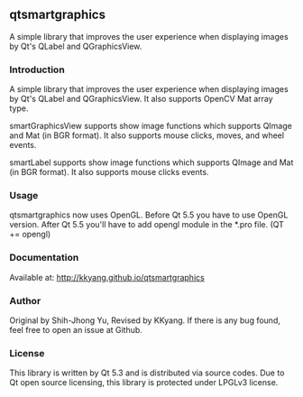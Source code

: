 ## qtsmartgraphics

A simple library that improves the user experience when displaying images by Qt's QLabel and QGraphicsView.

### Introduction

A simple library that improves the user experience when displaying images by Qt's QLabel and QGraphicsView. It also supports OpenCV Mat array type.

smartGraphicsView supports show image functions which supports QImage and Mat (in BGR format). It also supports mouse clicks, moves, and wheel events.

smartLabel supports show image functions which supports QImage and Mat (in BGR format). It also supports mouse clicks events.

### Usage

qtsmartgraphics now uses OpenGL. Before Qt 5.5 you have to use OpenGL version. After Qt 5.5 you'll have to add opengl module in the *.pro file. (QT += opengl)

### Documentation

Available at: http://kkyang.github.io/qtsmartgraphics

### Author

Original by Shih-Jhong Yu, Revised by KKyang. If there is any bug found, feel free to open an issue at Github.

### License

This library is written by Qt 5.3 and is distributed via source codes. Due to Qt open source licensing, this library is protected under LPGLv3 license.

